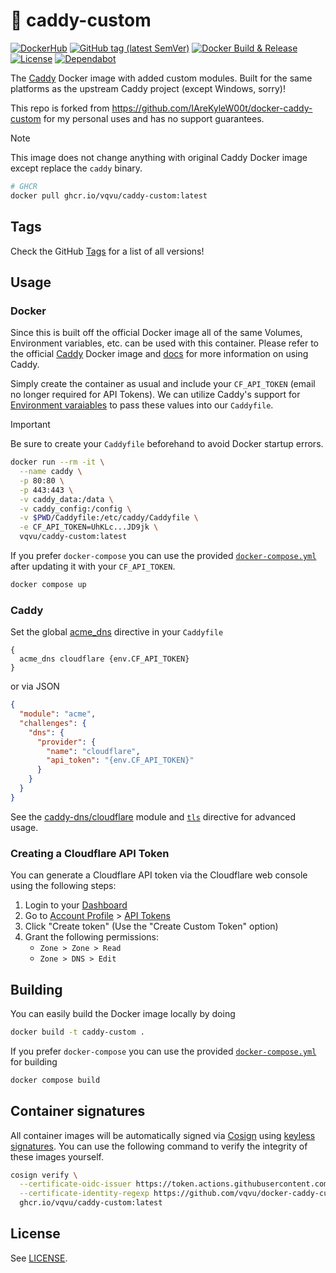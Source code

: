 # 🐳 caddy-custom

[![DockerHub](https://img.shields.io/badge/DockerHub-vqvu%2Fcaddy--cloudflare-blue?style=flat)](https://hub.docker.com/r/vqvu/caddy-cloudflare)
[![GitHub tag (latest SemVer)](https://img.shields.io/github/v/tag/vqvu/docker-caddy-custom?label=Latest%20Version)](https://github.com/vqvu/docker-caddy-custom/tags)
[![Docker Build & Release](https://github.com/vqvu/docker-caddy-custom/actions/workflows/docker.yml/badge.svg)](https://github.com/vqvu/docker-caddy-custom/actions/workflows/docker.yml)
[![License](https://img.shields.io/github/license/vqvu/docker-caddy-custom)](https://github.com/vqvu/docker-caddy-custom/blob/main/LICENSE)
[![Dependabot](https://img.shields.io/badge/Dependabot-0366d6?style=flat&logo=dependabot&logoColor=white)](.github/dependabot.yml)

The [Caddy](https://hub.docker.com/_/caddy) Docker image with added custom modules.
Built for the same platforms as the upstream Caddy project (except Windows, sorry)!

This repo is forked from https://github.com/IAreKyleW00t/docker-caddy-custom
for my personal uses and has no support guarantees.

> [!NOTE]
> This image does not change anything with original Caddy Docker image except
> replace the `caddy` binary.

```sh
# GHCR
docker pull ghcr.io/vqvu/caddy-custom:latest
```

## Tags

Check the GitHub
[Tags](https://github.com/vqvu/docker-caddy-custom/tags)
for a list of all versions!

## Usage

### Docker

Since this is built off the official Docker image all of the same Volumes,
Environment variables, etc. can be used with this container. Please refer to the
official [Caddy](https://hub.docker.com/_/caddy) Docker image and
[docs](https://caddyserver.com/docs/) for more information on using Caddy.

Simply create the container as usual and include your `CF_API_TOKEN` (email no
longer required for API Tokens). We can utilize Caddy's support for
[Environment varaiables](https://caddyserver.com/docs/caddyfile/concepts#environment-variables)
to pass these values into our `Caddyfile`.

> [!IMPORTANT]
> Be sure to create your `Caddyfile` beforehand to avoid Docker startup errors.

```sh
docker run --rm -it \
  --name caddy \
  -p 80:80 \
  -p 443:443 \
  -v caddy_data:/data \
  -v caddy_config:/config \
  -v $PWD/Caddyfile:/etc/caddy/Caddyfile \
  -e CF_API_TOKEN=UhKLc...JD9jk \
  vqvu/caddy-custom:latest
```

If you prefer `docker-compose` you can use the provided
[`docker-compose.yml`](docker-compose.yml) after updating it with your
`CF_API_TOKEN`.

```sh
docker compose up
```

### Caddy

Set the global
[acme_dns](https://caddyserver.com/docs/caddyfile/options#acme-dns) directive
in your `Caddyfile`

```Caddyfile
{
  acme_dns cloudflare {env.CF_API_TOKEN}
}
```

or via JSON

```json
{
  "module": "acme",
  "challenges": {
    "dns": {
      "provider": {
        "name": "cloudflare",
        "api_token": "{env.CF_API_TOKEN}"
      }
    }
  }
}
```

See the [caddy-dns/cloudflare](https://github.com/caddy-dns/cloudflare) module
and [`tls`](https://caddyserver.com/docs/caddyfile/directives/tls#tls) directive
for advanced usage.

### Creating a Cloudflare API Token

You can generate a Cloudflare API token via the Cloudflare web console using the following steps:

1. Login to your [Dashboard](https://dash.cloudflare.com/)
2. Go to [Account Profile](https://dash.cloudflare.com/profile) > [API Tokens](https://dash.cloudflare.com/profile/api-tokens)
3. Click "Create token" (Use the "Create Custom Token" option)
4. Grant the following permissions:
   - `Zone > Zone > Read`
   - `Zone > DNS > Edit`

## Building

You can easily build the Docker image locally by doing

```sh
docker build -t caddy-custom .
```

If you prefer `docker-compose` you can use the provided
[`docker-compose.yml`](docker-compose.yml) for building

```sh
docker compose build
```

## Container signatures

All container images will be automatically signed via
[Cosign](https://docs.sigstore.dev/cosign/overview/) using
[keyless signatures](https://docs.sigstore.dev/cosign/keyless/). You can use the
following command to verify the integrity of these images yourself.

```sh
cosign verify \
  --certificate-oidc-issuer https://token.actions.githubusercontent.com \
  --certificate-identity-regexp https://github.com/vqvu/docker-caddy-custom/.github/workflows/ \
  ghcr.io/vqvu/caddy-custom:latest
```

## License

See [LICENSE](https://github.com/vqvu/docker-caddy-custom/blob/main/LICENSE).
